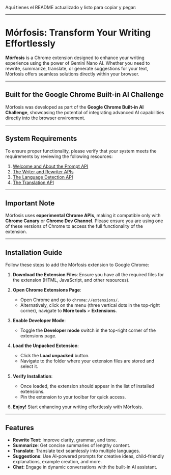 Aquí tienes el README actualizado y listo para copiar y pegar:

---

# Mórfosis: Transform Your Writing Effortlessly

**Mórfosis** is a Chrome extension designed to enhance your writing experience using the power of Gemini Nano AI. Whether you need to rewrite, summarize, translate, or generate suggestions for your text, Mórfosis offers seamless solutions directly within your browser.

---

## Built for the Google Chrome Built-in AI Challenge

Mórfosis was developed as part of the **Google Chrome Built-in AI Challenge**, showcasing the potential of integrating advanced AI capabilities directly into the browser environment.

---

## System Requirements

To ensure proper functionality, please verify that your system meets the requirements by reviewing the following resources:

1. [Welcome and About the Prompt API](https://docs.google.com/document/d/1VG8HIyz361zGduWgNG7R_R8Xkv0OOJ8b5C9QKeCjU0c/edit?tab=t.0#heading=h.drihdh1gpv8p)
2. [The Writer and Rewriter APIs](https://docs.google.com/document/d/1WZlAvfrIWDwzQXdqIcCOTcrWLGGgmoesN1VGFbKU_D4/edit?tab=t.0#heading=h.cknrtv1om4a3)
3. [The Language Detection API](https://docs.google.com/document/d/1lY40hdaWizzImXaI2iCGto9sOY6s25BcDJDYQvxpvk4/edit?tab=t.0#heading=h.cknrtv1om4a3)
4. [The Translation API](https://docs.google.com/document/d/1bzpeKk4k26KfjtR-_d9OuXLMpJdRMiLZAOVNMuFIejk/edit?tab=t.0#heading=h.cknrtv1om4a3)

---

## Important Note

Mórfosis uses **experimental Chrome APIs**, making it compatible only with **Chrome Canary** or **Chrome Dev Channel**. Please ensure you are using one of these versions of Chrome to access the full functionality of the extension.

---

## Installation Guide

Follow these steps to add the Mórfosis extension to Google Chrome:

1. **Download the Extension Files**: Ensure you have all the required files for the extension (HTML, JavaScript, and other resources).
   
2. **Open Chrome Extensions Page**:
   - Open Chrome and go to `chrome://extensions/`.
   - Alternatively, click on the menu (three vertical dots in the top-right corner), navigate to **More tools** > **Extensions**.

3. **Enable Developer Mode**:
   - Toggle the **Developer mode** switch in the top-right corner of the extensions page.

4. **Load the Unpacked Extension**:
   - Click the **Load unpacked** button.
   - Navigate to the folder where your extension files are stored and select it.

5. **Verify Installation**:
   - Once loaded, the extension should appear in the list of installed extensions.
   - Pin the extension to your toolbar for quick access.

6. **Enjoy!** Start enhancing your writing effortlessly with Mórfosis.

---

## Features

- **Rewrite Text**: Improve clarity, grammar, and tone.
- **Summarize**: Get concise summaries of lengthy content.
- **Translate**: Translate text seamlessly into multiple languages.
- **Suggestions**: Use AI-powered prompts for creative ideas, child-friendly explanations, example creation, and more.
- **Chat**: Engage in dynamic conversations with the built-in AI assistant.
